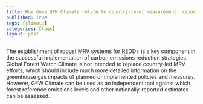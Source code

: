 ```yaml
---
title: How does GFW Climate relate to country-level measurement, reporting and verification (MRV)?
published: True
tags: [climate]
categories: [faqs]
layout: post
---
```

<div class="content">
	<p>The establishment of robust MRV systems for REDD+ is a key component in the successful implementation of carbon emissions reduction strategies. Global Forest Watch Climate is not intended to replace country-led MRV efforts, which should include much more detailed information on the greenhouse gas impacts of planned or implemented policies and measures. However, GFW Climate can be used as an independent tool against which forest reference emissions levels and other nationally-reported estimates can be assessed.</p>
</div>